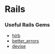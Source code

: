 # Rails

### Useful Rails Gems

- [hirb](https://rubygems.org/gems/hirb)
- [better_errors](https://rubygems.org/gems/better_errors)
- [devise](https://rubygems.org/gems/devise)
